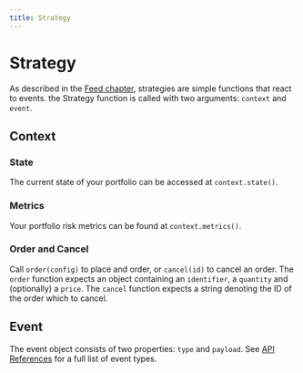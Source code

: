 ```yaml
---
title: Strategy
---
```


# Strategy

As described in the [Feed chapter](/vester/concepts/feeds), strategies are simple functions that
react to events. the Strategy function is called with two arguments: `context` and `event`.

## Context

### State

The current state of your portfolio can be accessed at `context.state()`.

### Metrics

Your portfolio risk metrics can be found at `context.metrics()`.

### Order and Cancel

Call `order(config)` to place and order, or `cancel(id)` to cancel an order. The `order` function expects an object containing an `identifier`, a `quantity` and (optionally) a `price`. The `cancel` function expects a string denoting the ID of the order which to cancel.

## Event

The event object consists of two properties: `type` and `payload`. See [API References](/vester/prologue/api) for a full list of event types.
